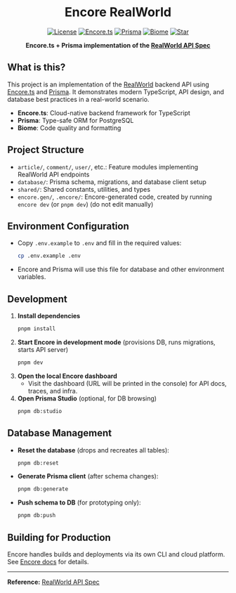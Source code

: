 <div align="center">

<h1>Encore RealWorld</h1>

[![License](https://custom-icon-badges.demolab.com/github/license/yamcodes/encore-realworld?label=License&color=blue&logo=law&labelColor=0d1116)](https://github.com/yamcodes/encore-realworld/blob/main/LICENSE)
[![Encore.ts](https://custom-icon-badges.demolab.com/badge/Encore.ts-eeeee1.svg?logo=encore)](https://encore.dev/)
[![Prisma](https://img.shields.io/badge/Prisma-2D3748?logo=prisma&logoColor=white)](https://www.prisma.io/)
[![Biome](https://img.shields.io/badge/Biome-24272f?logo=biome&logoColor=f6f6f9)](https://biomejs.dev/)
[![Star](https://custom-icon-badges.demolab.com/github/stars/yamcodes/encore-realworld?logo=star&logoColor=373737&label=Star)](https://github.com/yamcodes/encore-realworld/stargazers/)

**Encore.ts + Prisma implementation of the [RealWorld API Spec](https://github.com/gothinkster/realworld/tree/main/api)**

</div>

## What is this?

This project is an implementation of the [RealWorld](https://github.com/gothinkster/realworld) backend API using [Encore.ts](https://encore.dev/docs/ts) and [Prisma](https://www.prisma.io/). It demonstrates modern TypeScript, API design, and database best practices in a real-world scenario.

- **Encore.ts**: Cloud-native backend framework for TypeScript
- **Prisma**: Type-safe ORM for PostgreSQL
- **Biome**: Code quality and formatting

## Project Structure

- `article/`, `comment/`, `user/`, etc.: Feature modules implementing RealWorld API endpoints
- `database/`: Prisma schema, migrations, and database client setup
- `shared/`: Shared constants, utilities, and types
- `encore.gen/`, `.encore/`: Encore-generated code, created by running `encore dev` (or `pnpm dev`) (do not edit manually)

## Environment Configuration

- Copy `.env.example` to `.env` and fill in the required values:
  ```bash
  cp .env.example .env
  ```
- Encore and Prisma will use this file for database and other environment variables.

## Development

1. **Install dependencies**
   ```bash
   pnpm install
   ```
2. **Start Encore in development mode** (provisions DB, runs migrations, starts API server)
   ```bash
   pnpm dev
   ```
3. **Open the local Encore dashboard**
   - Visit the dashboard (URL will be printed in the console) for API docs, traces, and infra.
4. **Open Prisma Studio** (optional, for DB browsing)
   ```bash
   pnpm db:studio
   ```

## Database Management

- **Reset the database** (drops and recreates all tables):
  ```bash
  pnpm db:reset
  ```
- **Generate Prisma client** (after schema changes):
  ```bash
  pnpm db:generate
  ```
- **Push schema to DB** (for prototyping only):
  ```bash
  pnpm db:push
  ```

## Building for Production

Encore handles builds and deployments via its own CLI and cloud platform. See [Encore docs](https://encore.dev/docs/ts/deploy) for details.

---

**Reference:** [RealWorld API Spec](https://github.com/gothinkster/realworld/tree/main/api)
